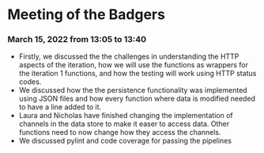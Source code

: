 # Meeting of the Badgers
### March 15, 2022 from 13:05 to 13:40

 * Firstly, we discussed the the challenges in understanding the HTTP aspects of the iteration, how we will use the functions as wrappers for the iteration 1 functions, and how the testing will work using HTTP status codes.
 * We discussed how the the persistence functionality was implemented using JSON files and how every function where data is modified needed to have a line added to it.
 * Laura and Nicholas have finished changing the implementation of channels in the data store to make it easer to access data. Other functions need to now change how they access the channels.
 * We discussed pylint and code coverage for passing the pipelines